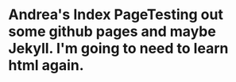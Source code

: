 <!DOCTYPE html>
<html>
<body>
<h1>Andrea's Index Page</h1?
<p>Testing out some github pages and maybe Jekyll. I'm going to need to learn html again.</p>
</body>
</html>